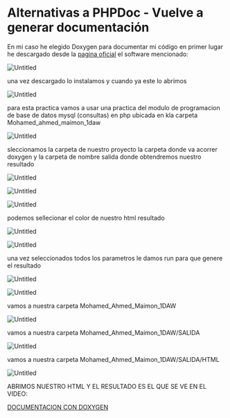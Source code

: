 # Alternativas a PHPDoc - Vuelve a generar documentación

En  mi caso he elegido Doxygen para documentar mi código en primer lugar he descargado desde la [pagina oficial](https://www.doxygen.nl/download.html) el software mencionado:

![Untitled](IMAGENES/Untitled.png)

una vez descargado lo instalamos y cuando ya este lo abrimos

![Untitled](IMAGENES/Untitled%201.png)

para esta practica vamos a usar una practica del modulo de programacion de base de datos mysql (consultas) en php ubicada en kla carpeta Mohamed_ahmed_maimon_1daw

![Untitled](IMAGENES/Untitled%202.png)

 sleccionamos la carpeta de nuestro proyecto la carpeta donde va acorrer doxygen y la carpeta de nombre salida donde obtendremos nuestro resultado

![Untitled](IMAGENES/Untitled%203.png)

![Untitled](IMAGENES/Untitled%204.png)

![Untitled](IMAGENES/Untitled%205.png)

podemos sellecionar el color de nuestro html resultado

![Untitled](IMAGENES/Untitled%206.png)

![Untitled](IMAGENES/Untitled%207.png)

una vez seleccionados todos los parametros le damos run para que genere el resultado

![Untitled](IMAGENES/Untitled%208.png)

![Untitled](IMAGENES/Untitled%209.png)

vamos a nuestra carpeta Mohamed_Ahmed_Maimon_1DAW

![Untitled](IMAGENES/Untitled%2010.png)

vamos a nuestra carpeta Mohamed_Ahmed_Maimon_1DAW/SALIDA 

![Untitled](IMAGENES/Untitled%2011.png)

vamos a nuestra carpeta Mohamed_Ahmed_Maimon_1DAW/SALIDA/HTML

![Untitled](IMAGENES/Untitled%2012.png)

ABRIMOS NUESTRO HTML Y EL RESULTADO ES EL QUE SE VE EN EL VIDEO:

[DOCUMENTACION CON DOXYGEN](https://youtu.be/ORUHbMHhDmg)
